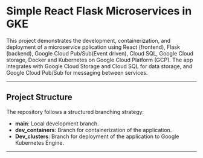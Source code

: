 # Simple React Flask Microservices in GKE



This project demonstrates the development, containerization, and deployment of a microservice pplication using React (frontend), Flask (backend), Google Cloud Pub/Sub(Event driven), Cloud SQL, Google Cloud storage, Docker and Kubernetes on Google Cloud Platform (GCP). The app integrates with Google Cloud Storage and Cloud SQL for data storage, and Google Cloud Pub/Sub for messaging between services.

---

## Project Structure

The repository follows a structured branching strategy:

- **main**: Local development branch.
- **dev_containers**: Branch for containerization of the application.
- **Dev_clusters**: Branch for deployment of the application to Google Kubernetes Engine.

---




